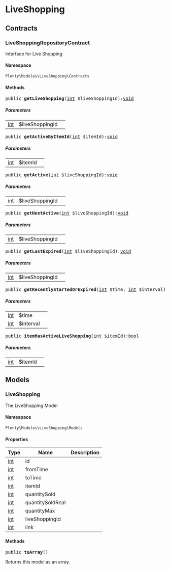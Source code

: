 

# LiveShopping<a name="liveshopping_liveshopping"></a>
    
## Contracts<a name="liveshopping_liveshopping_contracts"></a>
### LiveShoppingRepositoryContract<a name="liveshopping_contracts_liveshoppingrepositorycontract"></a>

Interface for Live Shopping


#### Namespace

`Plenty\Modules\LiveShopping\Contracts`





#### Methods

<pre>public <strong>getLiveShopping</strong>(<a target="_blank" href="http://php.net/int">int</a> $liveShoppingId):<a href="miscellaneous#miscellaneous__void">void</a>
</pre>

    

    
##### <strong>Parameters</strong>
    
<table class="table table-condensed">    <tr>
        <td><a target="_blank" href="http://php.net/int">int</a></td>
        <td>$liveShoppingId</td>
        <td></td>
    </tr>
</table>


<pre>public <strong>getActiveByItemId</strong>(<a target="_blank" href="http://php.net/int">int</a> $itemId):<a href="miscellaneous#miscellaneous__void">void</a>
</pre>

    

    
##### <strong>Parameters</strong>
    
<table class="table table-condensed">    <tr>
        <td><a target="_blank" href="http://php.net/int">int</a></td>
        <td>$itemId</td>
        <td></td>
    </tr>
</table>


<pre>public <strong>getActive</strong>(<a target="_blank" href="http://php.net/int">int</a> $liveShoppingId):<a href="miscellaneous#miscellaneous__void">void</a>
</pre>

    

    
##### <strong>Parameters</strong>
    
<table class="table table-condensed">    <tr>
        <td><a target="_blank" href="http://php.net/int">int</a></td>
        <td>$liveShoppingId</td>
        <td></td>
    </tr>
</table>


<pre>public <strong>getNextActive</strong>(<a target="_blank" href="http://php.net/int">int</a> $liveShoppingId):<a href="miscellaneous#miscellaneous__void">void</a>
</pre>

    

    
##### <strong>Parameters</strong>
    
<table class="table table-condensed">    <tr>
        <td><a target="_blank" href="http://php.net/int">int</a></td>
        <td>$liveShoppingId</td>
        <td></td>
    </tr>
</table>


<pre>public <strong>getLastExpired</strong>(<a target="_blank" href="http://php.net/int">int</a> $liveShoppingId):<a href="miscellaneous#miscellaneous__void">void</a>
</pre>

    

    
##### <strong>Parameters</strong>
    
<table class="table table-condensed">    <tr>
        <td><a target="_blank" href="http://php.net/int">int</a></td>
        <td>$liveShoppingId</td>
        <td></td>
    </tr>
</table>


<pre>public <strong>getRecentlyStartedOrExpired</strong>(<a target="_blank" href="http://php.net/int">int</a> $time, <a target="_blank" href="http://php.net/int">int</a> $interval):<a href="miscellaneous#miscellaneous__void">void</a>
</pre>

    

    
##### <strong>Parameters</strong>
    
<table class="table table-condensed">    <tr>
        <td><a target="_blank" href="http://php.net/int">int</a></td>
        <td>$time</td>
        <td></td>
    </tr>
    <tr>
        <td><a target="_blank" href="http://php.net/int">int</a></td>
        <td>$interval</td>
        <td></td>
    </tr>
</table>


<pre>public <strong>itemHasActiveLiveShopping</strong>(<a target="_blank" href="http://php.net/int">int</a> $itemId):<a target="_blank" href="http://php.net/bool">bool</a></pre>

    

    
##### <strong>Parameters</strong>
    
<table class="table table-condensed">    <tr>
        <td><a target="_blank" href="http://php.net/int">int</a></td>
        <td>$itemId</td>
        <td></td>
    </tr>
</table>


## Models<a name="liveshopping_liveshopping_models"></a>
### LiveShopping<a name="liveshopping_models_liveshopping"></a>

The LiveShopping Model


#### Namespace

`Plenty\Modules\LiveShopping\Models`




#### Properties

<table class="table table-bordered table-striped table-condensed table-hover">
    <thead>
    <tr>
        <th>Type</th>
        <th>Name</th>
        <th>Description</th>
    </tr>
    </thead>
    <tbody><tr>
            <td><a target="_blank" href="http://php.net/int">int</a></td>
            <td>id</td>
            <td></td>
        </tr><tr>
            <td><a target="_blank" href="http://php.net/int">int</a></td>
            <td>fromTime</td>
            <td></td>
        </tr><tr>
            <td><a target="_blank" href="http://php.net/int">int</a></td>
            <td>toTime</td>
            <td></td>
        </tr><tr>
            <td><a target="_blank" href="http://php.net/int">int</a></td>
            <td>itemId</td>
            <td></td>
        </tr><tr>
            <td><a target="_blank" href="http://php.net/int">int</a></td>
            <td>quantitySold</td>
            <td></td>
        </tr><tr>
            <td><a target="_blank" href="http://php.net/int">int</a></td>
            <td>quantitySoldReal</td>
            <td></td>
        </tr><tr>
            <td><a target="_blank" href="http://php.net/int">int</a></td>
            <td>quantityMax</td>
            <td></td>
        </tr><tr>
            <td><a target="_blank" href="http://php.net/int">int</a></td>
            <td>liveShoppingId</td>
            <td></td>
        </tr><tr>
            <td><a target="_blank" href="http://php.net/int">int</a></td>
            <td>link</td>
            <td></td>
        </tr></tbody>
</table>


#### Methods

<pre>public <strong>toArray</strong>()</pre>

    
Returns this model as an array.
    
